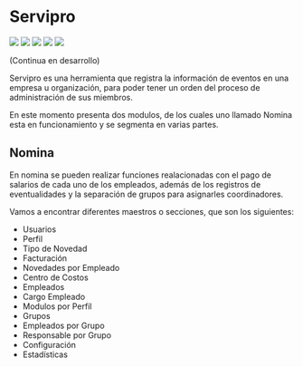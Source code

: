 # Servipro
![](https://img.shields.io/github/stars/Ulzahk/Servipro) ![](https://img.shields.io/github/forks/Ulzahk/Servipro) ![](https://img.shields.io/github/tag/Ulzahk/Servipro) ![](https://img.shields.io/github/release/Ulzahk/Servipro) ![](https://img.shields.io/github/issues/Ulzahk/Servipro)

(Continua en desarrollo)

Servipro es una herramienta que registra la información de eventos en una empresa u organización, para poder tener un orden del proceso de administración de sus miembros.

En este momento presenta dos modulos, de los cuales uno llamado Nomina esta en funcionamiento y se segmenta en varias partes.

## Nomina
En nomina se pueden realizar funciones realacionadas con el pago de salarios de cada uno de los empleados, además de los registros de eventualidades y la separación de grupos para asignarles coordinadores.

Vamos a encontrar diferentes maestros o secciones, que son los siguientes:
* Usuarios
* Perfil
* Tipo de Novedad
* Facturación
* Novedades por Empleado
* Centro de Costos
* Empleados
* Cargo Empleado
* Modulos por Perfil
* Grupos
* Empleados por Grupo
* Responsable por Grupo
* Configuración
* Estadísticas
